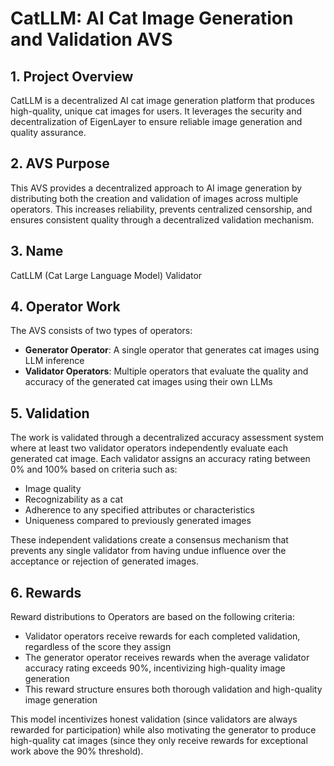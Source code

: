 # CatLLM: AI Cat Image Generation and Validation AVS

## 1. Project Overview
CatLLM is a decentralized AI cat image generation platform that produces high-quality, unique cat images for users. It leverages the security and decentralization of EigenLayer to ensure reliable image generation and quality assurance.

## 2. AVS Purpose
This AVS provides a decentralized approach to AI image generation by distributing both the creation and validation of images across multiple operators. This increases reliability, prevents centralized censorship, and ensures consistent quality through a decentralized validation mechanism.

## 3. Name
CatLLM (Cat Large Language Model) Validator

## 4. Operator Work
The AVS consists of two types of operators:
- **Generator Operator**: A single operator that generates cat images using LLM inference
- **Validator Operators**: Multiple operators that evaluate the quality and accuracy of the generated cat images using their own LLMs

## 5. Validation
The work is validated through a decentralized accuracy assessment system where at least two validator operators independently evaluate each generated cat image. Each validator assigns an accuracy rating between 0% and 100% based on criteria such as:
- Image quality
- Recognizability as a cat
- Adherence to any specified attributes or characteristics
- Uniqueness compared to previously generated images

These independent validations create a consensus mechanism that prevents any single validator from having undue influence over the acceptance or rejection of generated images.

## 6. Rewards
Reward distributions to Operators are based on the following criteria:
- Validator operators receive rewards for each completed validation, regardless of the score they assign
- The generator operator receives rewards when the average validator accuracy rating exceeds 90%, incentivizing high-quality image generation
- This reward structure ensures both thorough validation and high-quality image generation

This model incentivizes honest validation (since validators are always rewarded for participation) while also motivating the generator to produce high-quality cat images (since they only receive rewards for exceptional work above the 90% threshold).